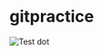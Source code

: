 # gitpractice

![Test dot](https://g.gravizo.com/svg?https%3A%2F%2Fraw.githubusercontent.com%2Fwen-yan%2Fgitpractice%2Fmaster%2Ftestdot.txt)
